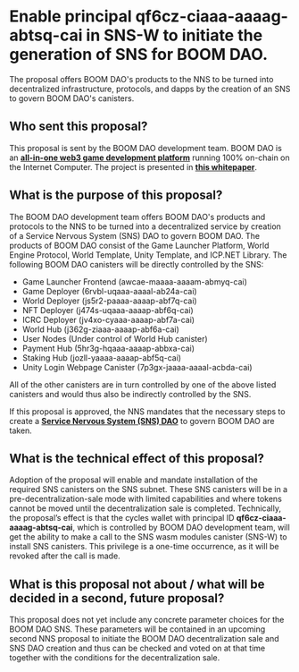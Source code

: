 # Enable principal qf6cz-ciaaa-aaaag-abtsq-cai in SNS-W to initiate the generation of SNS for BOOM DAO.

The proposal offers BOOM DAO's products to the NNS to be turned into decentralized infrastructure, protocols, and dapps by the creation of an SNS to govern BOOM DAO's canisters.

## Who sent this proposal?

This proposal is sent by the BOOM DAO development team. BOOM DAO is an [**all-in-one web3 game development platform**](https://boomdao.xyz) running 100% on-chain on the Internet Computer. The project is presented in [**this whitepaper**](https://boomdao.notion.site/BOOM-DAO-WHITEPAPER-59bc2aa3380b4f86b01344da42157a24).

## What is the purpose of this proposal?

The BOOM DAO development team offers BOOM DAO's products and protocols to the NNS to be turned into a decentralized service by creation of a Service Nervous System (SNS) DAO to govern BOOM DAO. The products of BOOM DAO consist of the Game Launcher Platform, World Engine Protocol, World Template, Unity Template, and ICP.NET Library. The following BOOM DAO canisters will be directly controlled by the SNS:

- Game Launcher Frontend (awcae-maaaa-aaaam-abmyq-cai)
- Game Deployer (6rvbl-uqaaa-aaaal-ab24a-cai)
- World Deployer  (js5r2-paaaa-aaaap-abf7q-cai)
- NFT Deployer  (j474s-uqaaa-aaaap-abf6q-cai)
- ICRC Deployer (jv4xo-cyaaa-aaaap-abf7a-cai)
- World Hub (j362g-ziaaa-aaaap-abf6a-cai)
- User Nodes (Under control of World Hub canister)
- Payment Hub (5hr3g-hqaaa-aaaap-abbxa-cai)
- Staking Hub (jozll-yaaaa-aaaap-abf5q-cai)
- Unity Login Webpage Canister (7p3gx-jaaaa-aaaal-acbda-cai)

All of the other canisters are in turn controlled by one of the above listed canisters and would thus also be indirectly controlled by the SNS.

If this proposal is approved, the NNS mandates that the necessary steps to create a [**Service Nervous System (SNS) DAO**](https://internetcomputer.org/sns) to govern BOOM DAO are taken.

## What is the technical effect of this proposal?

Adoption of the proposal will enable and mandate installation of the required SNS canisters on the SNS subnet. These SNS canisters will be in a pre-decentralization-sale mode with limited capabilities and where tokens cannot be moved until the decentralization sale is completed. Technically, the proposal’s effect is that the cycles wallet with principal ID **qf6cz-ciaaa-aaaag-abtsq-cai**, which is controlled by BOOM DAO development team, will get the ability to make a call to the SNS wasm modules canister (SNS-W) to install SNS canisters. This privilege is a one-time occurrence, as it will be revoked after the call is made.

## What is this proposal not about / what will be decided in a second, future proposal?

This proposal does not yet include any concrete parameter choices for the BOOM DAO SNS. These parameters will be contained in an upcoming second NNS proposal to initiate the BOOM DAO decentralization sale and SNS DAO creation and thus can be checked and voted on at that time together with the conditions for the decentralization sale.
